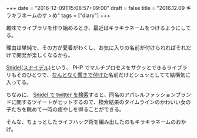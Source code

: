 +++
date = "2016-12-09T15:08:57+09:00"
draft = false
title = "2016.12.09 キラキラネームのすゝめ"
tags = ["diary"]
+++

趣味でライブラリを作り始めるとき、最近はキラキラネームをつけるようにしてる。

<!--more-->

理由は単純で、その方が愛着がわくし、お気に入りの名前が付けられればそれだけで開発が楽しくなるから。

[Snidel(スナイデル)](https://github.com/ackintosh/snidel)という、 PHP でマルチプロセスをサクッとできるライブラリもそのひとつで、[なんとなく響きで付けた](http://ackintosh.github.io/blog/2015/09/29/snidel/)名前だけどシュッとしてて結構気に入ってる。

ちなみに、 [Snidel で twitter を検索](https://twitter.com/search?q=snidel&src=typd)すると、同名のアパレルファッションブランドに関するツイートがヒットするので、検索結果のタイムラインのかわいい女の子たちを眺めて一時の癒やしを得ることができる。

そんな、ちょっとしたライフハック術を編み出したのもキラキラネームのおかげ。